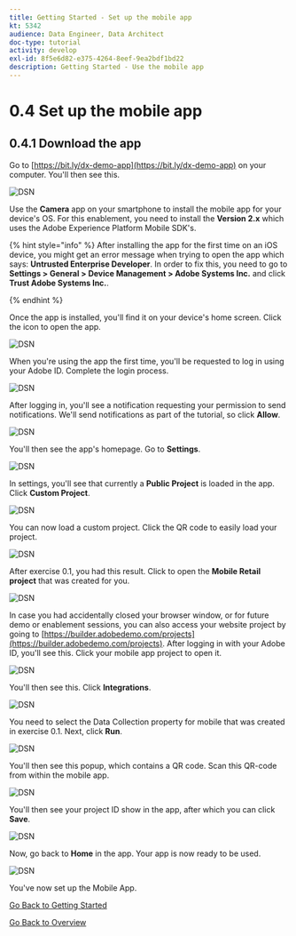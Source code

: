 ```yaml
---
title: Getting Started - Set up the mobile app
kt: 5342
audience: Data Engineer, Data Architect
doc-type: tutorial
activity: develop
exl-id: 8f5e6d82-e375-4264-8eef-9ea2bdf1bd22
description: Getting Started - Use the mobile app
---
```


# 0.4 Set up the mobile app

## 0.4.1 Download the app

Go to [https://bit.ly/dx-demo-app](https://bit.ly/dx-demo-app) on your computer. You'll then see this.

![DSN](images/mobileapp.png)

Use the **Camera** app on your smartphone to install the mobile app for your device's OS. For this enablement, you need to install the **Version 2.x** which uses the Adobe Experience Platform Mobile SDK's.

{% hint style="info" %}
After installing the app for the first time on an iOS device, you might get an error message when trying to open the app which says: **Untrusted Enterprise Developer**. In order to fix this, you need to go to **Settings > General > Device Management > Adobe Systems Inc.** and click **Trust Adobe Systems Inc.**.

{% endhint %}

Once the app is installed, you'll find it on your device's home screen. Click the icon to open the app.

![DSN](images/mobileappn1.png)

When you're using the app the first time, you'll be requested to log in using your Adobe ID. Complete the login process.

![DSN](images/mobileappn2.png)

After logging in, you'll see a notification requesting your permission to send notifications. We'll send notifications as part of the tutorial, so click **Allow**.

![DSN](images/mobileappn3.png)

You'll then see the app's homepage. Go to **Settings**.

![DSN](images/mobileappn4.png)

In settings, you'll see that currently a **Public Project** is loaded in the app. Click **Custom Project**.

![DSN](images/mobileappn5.png)

You can now load a custom project. Click the QR code to easily load your project.

![DSN](images/mobileappn6.png)

After exercise 0.1, you had this result. Click to open the **Mobile Retail project** that was created for you.

![DSN](images/dsn5b.png)

In case you had accidentally closed your browser window, or for future demo or enablement sessions, you can also access your website project by going to [https://builder.adobedemo.com/projects](https://builder.adobedemo.com/projects). After logging in with your Adobe ID, you'll see this. Click your mobile app project to open it.

![DSN](images/web8a.png)

You'll then see this. Click **Integrations**.

![DSN](images/web8aa.png)

You need to select the Data Collection property for mobile that was created in exercise 0.1. Next, click **Run**.

![DSN](images/web8b.png)

You'll then see this popup, which contains a QR code. Scan this QR-code from within the mobile app.

![DSN](images/web8c.png)

You'll then see your project ID show in the app, after which you can click **Save**.

![DSN](images/mobileappn7.png)

Now, go back to **Home** in the app. Your app is now ready to be used.

![DSN](images/mobileappn8.png)

You've now set up the Mobile App.

[Go Back to Getting Started](getting-started.md)

[Go Back to Overview](./)
